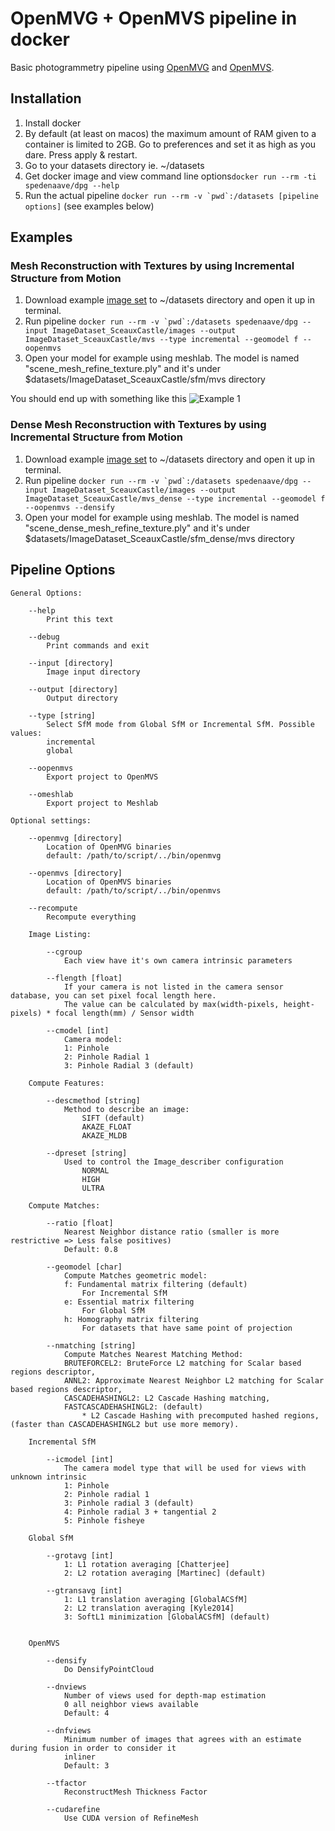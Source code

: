 # OpenMVG + OpenMVS pipeline in docker

Basic photogrammetry pipeline using [OpenMVG](https://github.com/openMVG/openMVG) and [OpenMVS](https://github.com/cdcseacave/openMVS).

## Installation
1. Install docker
2. By default (at least on macos) the maximum amount of RAM given to a container is limited to 2GB. Go to preferences and set it as high as you dare. Press apply & restart.
3. Go to your datasets directory ie. ~/datasets
4. Get docker image and view command line options```docker run --rm -ti spedenaave/dpg --help```
5. Run the actual pipeline ```docker run --rm -v `pwd`:/datasets [pipeline options]``` (see examples below)

## Examples

### Mesh Reconstruction with Textures by using Incremental Structure from Motion
1. Download example [image set](https://github.com/openMVG/ImageDataset_SceauxCastle) to ~/datasets directory and open it up in terminal.
2. Run pipeline ```docker run --rm -v `pwd`:/datasets spedenaave/dpg --input ImageDataset_SceauxCastle/images --output ImageDataset_SceauxCastle/mvs --type incremental --geomodel f --oopenmvs```
3. Open your model for example using meshlab. The model is named "scene_mesh_refine_texture.ply" and it's under $datasets/ImageDataset_SceauxCastle/sfm/mvs directory

You should end up with something like this ![Example 1](https://i.imgur.com/CpSs2SE.jpg)

### Dense Mesh Reconstruction with Textures by using Incremental Structure from Motion
1. Download example [image set](https://github.com/openMVG/ImageDataset_SceauxCastle) to ~/datasets directory and open it up in terminal.
2. Run pipeline ```docker run --rm -v `pwd`:/datasets spedenaave/dpg --input ImageDataset_SceauxCastle/images --output ImageDataset_SceauxCastle/mvs_dense --type incremental --geomodel f --oopenmvs --densify```
3. Open your model for example using meshlab. The model is named "scene_dense_mesh_refine_texture.ply" and it's under $datasets/ImageDataset_SceauxCastle/sfm_dense/mvs directory

## Pipeline Options
    General Options:

        --help
            Print this text

        --debug
            Print commands and exit

        --input [directory]
            Image input directory

        --output [directory]
            Output directory

        --type [string]
            Select SfM mode from Global SfM or Incremental SfM. Possible values:
            incremental
            global
        
        --oopenmvs
            Export project to OpenMVS
        
        --omeshlab
            Export project to Meshlab

    Optional settings:

        --openmvg [directory]
            Location of OpenMVG binaries
            default: /path/to/script/../bin/openmvg
        
        --openmvs [directory]
            Location of OpenMVS binaries
            default: /path/to/script/../bin/openmvs

        --recompute
            Recompute everything

        Image Listing:

            --cgroup
                Each view have it's own camera intrinsic parameters

            --flength [float]
                If your camera is not listed in the camera sensor database, you can set pixel focal length here.
                The value can be calculated by max(width-pixels, height-pixels) * focal length(mm) / Sensor width

            --cmodel [int]
                Camera model:
                1: Pinhole
                2: Pinhole Radial 1
                3: Pinhole Radial 3 (default)

        Compute Features:

            --descmethod [string]
                Method to describe an image:
                    SIFT (default)
                    AKAZE_FLOAT
                    AKAZE_MLDB

            --dpreset [string]
                Used to control the Image_describer configuration
                    NORMAL
                    HIGH
                    ULTRA

        Compute Matches:

            --ratio [float]
                Nearest Neighbor distance ratio (smaller is more restrictive => Less false positives)
                Default: 0.8

            --geomodel [char]
                Compute Matches geometric model:
                f: Fundamental matrix filtering (default)
                    For Incremental SfM
                e: Essential matrix filtering
                    For Global SfM
                h: Homography matrix filtering
                    For datasets that have same point of projection
        
            --nmatching [string]
                Compute Matches Nearest Matching Method:
                BRUTEFORCEL2: BruteForce L2 matching for Scalar based regions descriptor,
                ANNL2: Approximate Nearest Neighbor L2 matching for Scalar based regions descriptor,
                CASCADEHASHINGL2: L2 Cascade Hashing matching,
                FASTCASCADEHASHINGL2: (default)
                    * L2 Cascade Hashing with precomputed hashed regions, (faster than CASCADEHASHINGL2 but use more memory).

        Incremental SfM

            --icmodel [int]
                The camera model type that will be used for views with unknown intrinsic
                1: Pinhole
                2: Pinhole radial 1
                3: Pinhole radial 3 (default)
                4: Pinhole radial 3 + tangential 2
                5: Pinhole fisheye

        Global SfM

            --grotavg [int]
                1: L1 rotation averaging [Chatterjee]
                2: L2 rotation averaging [Martinec] (default)

            --gtransavg [int]
                1: L1 translation averaging [GlobalACSfM]
                2: L2 translation averaging [Kyle2014]
                3: SoftL1 minimization [GlobalACSfM] (default)


        OpenMVS

            --densify
                Do DensifyPointCloud

            --dnviews
                Number of views used for depth-map estimation
                0 all neighbor views available
                Default: 4
            
            --dnfviews
                Minimum number of images that agrees with an estimate during fusion in order to consider it
                inliner
                Default: 3
            
            --tfactor
                ReconstructMesh Thickness Factor

            --cudarefine
                Use CUDA version of RefineMesh
